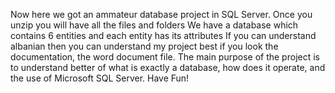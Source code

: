 Now here we got an ammateur database project in SQL Server. Once you unzip you will have all the files and folders
We have a database which contains 6 entities and each entity has its attributes
If you can understand albanian then you can understand my project best if you look the documentation, the word document file.
The main purpose of the project is to understand better of what is exactly a database, how does it operate, and the use of Microsoft SQL Server.
Have Fun!
